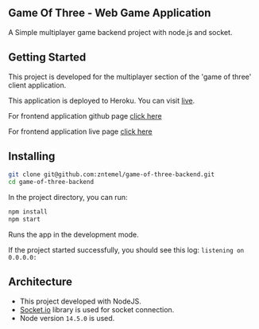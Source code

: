 ## Game Of Three - Web Game Application

A Simple multiplayer game backend project with node.js and socket.

## Getting Started

This project is developed for the multiplayer section of the 'game of three' client application.

This application is deployed to Heroku. You can visit [live](https://game-of-three-backend.herokuapp.com/).

For frontend application github page [click here](https://github.com/zntemel/game-of-three)

For frontend application live page [click here](https://game-of-three.netlify.app/)


## Installing


  ```sh
  git clone git@github.com:zntemel/game-of-three-backend.git
  cd game-of-three-backend
   ```
In the project directory, you can run:

 ```sh 
 npm install 
 npm start 
  ```

Runs the app in the development mode.<br>

If the project started successfully, you should see this log: `listening on 0.0.0.0:`

## Architecture

- This project developed with NodeJS.
- [Socket.io](https://github.com/socketio/socket.io) library is used for socket connection.
- Node version ```14.5.0``` is used.
